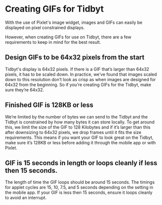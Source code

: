 # Creating GIFs for Tidbyt

With the use of Pixlet's image widget, images and GIFs can easily be displayed on pixel constrained displays. 

However, when creating GIFs for use on Tidbyt, there are a few requirements to keep in mind for the best result.

## Design GIFs to be 64x32 pixels from the start
Tidbyt's display is 64x32 pixels. If there is a GIF that’s larger than 64x32 pixels, it has to be scaled down. In practice, we’ve found that images scaled down to this resolution don’t look as crisp as when images are designed for 64x32 from the beginning. So if you’re creating GIFs for the Tidbyt, make sure they’re 64x32.

## Finished GIF is 128KB or less
We’re limited by the number of bytes we can send to the Tidbyt and the Tidbyt is constrained by how many bytes it can store locally. To get around this, we limit the size of the GIF to 128 Kilobytes and if it’s larger than this after downsizing to 64x32 pixels, we drop frames until it fits the size requirements. This means if you want your GIF to look great on the Tidbyt, make sure it’s 128KB or less before adding it through the mobile app or with Pixlet.

## GIF is 15 seconds in length or loops cleanly if less then 15 seconds.
The length of time the GIF loops should be around 15 seconds. The timings for applet cycles are 15, 10, 7.5, and 5 seconds depending on the setting in the mobile app. If your GIF is less then 15 seconds, ensure it loops cleanly to avoid an interrupt.